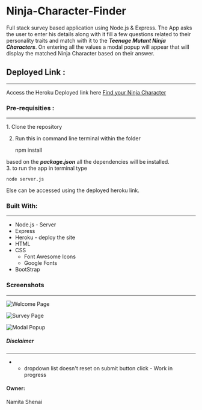 # Ninja-Character-Finder
Full stack survey based application using Node.js &amp; Express.
The App asks the user to enter his details along with it fill a few questions related to their personality traits and match with it to the **_Teenage Mutant Ninja Characters_**. On entering all the values a modal popup will appear that will display the matched Ninja Character based on their answer. 

## Deployed Link : 
<hr /> 
Access the Heroku Deployed link here <a href="http://findyourninjacharacter.herokuapp.com/"> Find your Ninja Character </a>

### Pre-requisities : 
<hr /> 
1. Clone the repository 

2. Run this in command line terminal within the folder 

    npm install 

based on the **_package.json_** all the dependencies will be installed.  
3. to run the app in terminal type 

    node server.js 

Else can be accessed using the deployed heroku link. 


### Built With: 
<hr /> 

* Node.js - Server 
* Express 
* Heroku - deploy the site 
* HTML 
* CSS  
    * Font Awesome Icons 
    * Google Fonts 
* BootStrap 

### Screenshots 
<hr />

![Welcome Page](https://github.com/NVK2016/Ninja-Character-Finder/blob/master/app/public/assets/misc-Screenshots/Home-Ninja-Character-Finder.png?raw=true)

![Survey Page](https://github.com/NVK2016/Ninja-Character-Finder/blob/master/app/public/assets/misc-Screenshots/Survey-Ninja-Character-Finder.png?raw=true)

![Modal Popup](https://github.com/NVK2016/Ninja-Character-Finder/blob/master/app/public/assets/misc-Screenshots/Match-Results.png?raw=true)

##### Disclaimer 
<hr/>  

* * dropdown list doesn't reset on submit button click  - Work in progress 

#### Owner: 
Namita Shenai 
